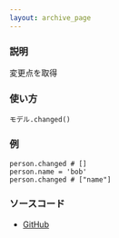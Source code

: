 ```yaml
---
layout: archive_page
---
```

### 説明
変更点を取得

### 使い方
    モデル.changed()

### 例
    person.changed # []
    person.name = 'bob'
    person.changed # ["name"]

### ソースコード
* [GitHub](https://github.com/rails/rails/blob/ac30e389ecfa0e26e3d44c1eda8488ddf63b3ecc/activemodel/lib/active_model/dirty.rb#L170)